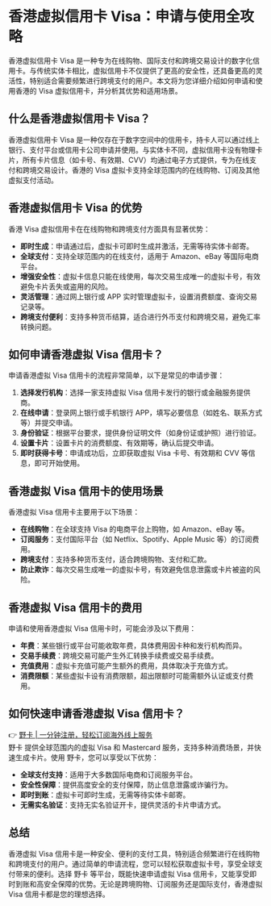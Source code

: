 # 香港虚拟信用卡 Visa：申请与使用全攻略

香港虚拟信用卡 Visa 是一种专为在线购物、国际支付和跨境交易设计的数字化信用卡。与传统实体卡相比，虚拟信用卡不仅提供了更高的安全性，还具备更高的灵活性，特别适合需要频繁进行跨境支付的用户。本文将为您详细介绍如何申请和使用香港的 Visa 虚拟信用卡，并分析其优势和适用场景。

## 什么是香港虚拟信用卡 Visa？

香港虚拟信用卡 Visa 是一种仅存在于数字空间中的信用卡，持卡人可以通过线上银行、支付平台或信用卡公司申请并使用。与实体卡不同，虚拟信用卡没有物理卡片，所有卡片信息（如卡号、有效期、CVV）均通过电子方式提供，专为在线支付和跨境交易设计。香港的 Visa 虚拟卡支持全球范围内的在线购物、订阅及其他虚拟支付活动。

## 香港虚拟信用卡 Visa 的优势

香港 Visa 虚拟信用卡在在线购物和跨境支付方面具有显著优势：

- **即时生成**：申请通过后，虚拟卡可即时生成并激活，无需等待实体卡邮寄。
- **全球支付**：支持全球范围内的在线支付，适用于 Amazon、eBay 等国际电商平台。
- **增强安全性**：虚拟卡信息只能在线使用，每次交易生成唯一的虚拟卡号，有效避免卡片丢失或盗用的风险。
- **灵活管理**：通过网上银行或 APP 实时管理虚拟卡，设置消费额度、查询交易记录等。
- **跨境支付便利**：支持多种货币结算，适合进行外币支付和跨境交易，避免汇率转换问题。

## 如何申请香港虚拟 Visa 信用卡？

申请香港虚拟 Visa 信用卡的流程非常简单，以下是常见的申请步骤：

1. **选择发行机构**：选择一家支持虚拟 Visa 信用卡发行的银行或金融服务提供商。
2. **在线申请**：登录网上银行或手机银行 APP，填写必要信息（如姓名、联系方式等）并提交申请。
3. **身份验证**：根据平台要求，提供身份证明文件（如身份证或护照）进行验证。
4. **设置卡片**：设置卡片的消费额度、有效期等，确认后提交申请。
5. **即时获得卡号**：申请成功后，立即获取虚拟 Visa 卡号、有效期和 CVV 等信息，即可开始使用。

## 香港虚拟 Visa 信用卡的使用场景

香港虚拟 Visa 信用卡主要用于以下场景：

- **在线购物**：在全球支持 Visa 的电商平台上购物，如 Amazon、eBay 等。
- **订阅服务**：支付国际平台（如 Netflix、Spotify、Apple Music 等）的订阅费用。
- **跨境支付**：支持多种货币支付，适合跨境购物、支付和汇款。
- **防止欺诈**：每次交易生成唯一的虚拟卡号，有效避免信息泄露或卡片被盗的风险。

## 香港虚拟 Visa 信用卡的费用

申请和使用香港虚拟 Visa 信用卡时，可能会涉及以下费用：

- **年费**：某些银行或平台可能收取年费，具体费用因卡种和发行机构而异。
- **交易手续费**：跨境交易可能产生外汇转换手续费或交易手续费。
- **充值费用**：虚拟卡充值可能产生额外的费用，具体取决于充值方式。
- **消费限额**：某些虚拟卡设有消费限额，超出限额时可能需额外认证或支付费用。

## 如何快速申请香港虚拟 Visa 信用卡？

👉 [野卡 | 一分钟注册，轻松订阅海外线上服务](https://bbtdd.com/yeka)  
野卡 提供全球范围内的虚拟 Visa 和 Mastercard 服务，支持多种消费场景，并快速生成卡片。使用 野卡，您可以享受以下优势：

- **全球支付支持**：适用于大多数国际电商和订阅服务平台。
- **安全性保障**：提供高度安全的支付保障，防止信息泄露或诈骗行为。
- **即时到账**：虚拟卡可即时生成，无需等待实体卡邮寄。
- **无需实名验证**：支持无实名验证开卡，提供灵活的卡片申请方式。

## 总结

香港虚拟 Visa 信用卡是一种安全、便利的支付工具，特别适合频繁进行在线购物和跨境支付的用户。通过简单的申请流程，您可以轻松获取虚拟卡号，享受全球支付带来的便利。选择 野卡 等平台，既能快速申请虚拟 Visa 信用卡，又能享受即时到账和高安全保障的优势。无论是跨境购物、订阅服务还是国际支付，香港虚拟 Visa 信用卡都是您的理想选择。